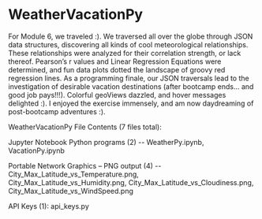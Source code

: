 # WeatherVacationPy

For Module 6, we traveled :).  We traversed all over the globe through JSON data structures, discovering all kinds of cool meteorological relationships.  These relationships were analyzed for their correlation strength, or lack thereof.  Pearson’s r values and Linear Regression Equations were determined, and fun data plots dotted the landscape of  groovy red regression lines.  As a programming finale, our JSON traversals lead to the investigation of desirable vacation destinations (after bootcamp ends... and good job pays!!!).  Colorful geoViews dazzled, and hover messages delighted :).  I enjoyed the exercise immensely, and am now daydreaming of post-bootcamp adventures :).

WeatherVacationPy File Contents (7 files total):

Jupyter Notebook Python programs (2) --
WeatherPy.ipynb, 
VacationPy.ipynb

Portable Network Graphics – PNG output (4) --
City_Max_Latitude_vs_Temperature.png, 
City_Max_Latitude_vs_Humidity.png, 
City_Max_Latitude_vs_Cloudiness.png, 
City_Max_Latitude_vs_WindSpeed.png

API Keys (1):
api_keys.py
